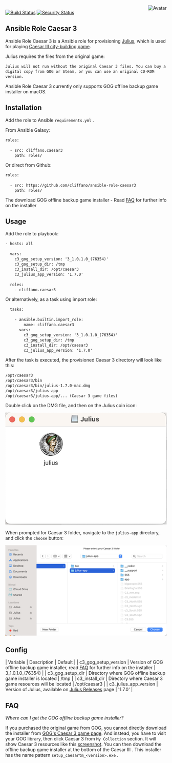 <img align="right" src="https://raw.github.com/cliffano/ansible-role-caesar3/main/avatar.jpg" alt="Avatar"/>

[![Build Status](https://github.com/cliffano/ansible-role-caesar3/workflows/CI/badge.svg)](https://github.com/cliffano/ansible-role-caesar3/actions?query=workflow%3ACI)
[![Security Status](https://snyk.io/test/github/cliffano/ansible-role-caesar3/badge.svg)](https://snyk.io/test/github/cliffano/ansible-role-caesar3)
<br/>

Ansible Role Caesar 3
---------------------

Ansible Role Caesar 3 is a Ansible role for provisioning [Julius](https://github.com/bvschaik/julius), which is used for playing [Caesar III city-building game](https://en.wikipedia.org/wiki/Caesar_III).

Julius requires the files from the original game:

    Julius will not run without the original Caesar 3 files. You can buy a digital copy from GOG or Steam, or you can use an original CD-ROM version.

Ansible Role Caesar 3 currently only supports GOG offline backup game installer on macOS.

Installation
------------

Add the role to Ansible `requirements.yml` .

From Ansible Galaxy:

    roles:

      - src: cliffano.caesar3
        path: roles/

Or direct from Github:

    roles:

      - src: https://github.com/cliffano/ansible-role-caesar3
        path: roles/

The download GOG offline backup game installer - Read [FAQ](#faq) for further info on the installer

Usage
-----

Add the role to playbook:

    - hosts: all

      vars:
        c3_gog_setup_version: '3_1.0.1.0_(76354)'
        c3_gog_setup_dir: /tmp
        c3_install_dir: /opt/caesar3
        c3_julius_app_version: '1.7.0'

      roles:
        - cliffano.caesar3

Or alternatively, as a task using import role:

      tasks:

        - ansible.builtin.import_role:
            name: cliffano.caesar3
          vars:
            c3_gog_setup_version: '3_1.0.1.0_(76354)'
            c3_gog_setup_dir: /tmp
            c3_install_dir: /opt/caesar3
            c3_julius_app_version: '1.7.0'

After the task is executed, the provisioned Caesar 3 directory will look like this:

    /opt/caesar3
    /opt/caesar3/bin
    /opt/caesar3/bin/julius-1.7.0-mac.dmg
    /opt/caesar3/julius-app
    /opt/caesar3/julius-app/... (Caesar 3 game files)

Double click on the DMG file, and then on the Julius coin icon:

![Julius coin icon](screenshots/julius-dmg.png)

When prompted for Caesar 3 folder, navigate to the `julius-app` directory, and click the `Choose` button:

![Julius Caesar 3 folder prompt](screenshots/julius-caesar3-folder.png)

Config
------

| Variable | Description | Default |
| c3_gog_setup_version | Version of GOG offline backup game installer, read [FAQ](#faq) for further info on the installer | 3_1.0.1.0_(76354) |
| c3_gog_setup_dir | Directory where GOG offline backup game installer is located | /tmp |
| c3_install_dir | Directory where Caesar 3 game resources will be located | /opt/caesar3 |
| c3_julius_app_version | Version of Julius, available on [Julius Releases](https://github.com/bvschaik/julius/releases) page | '1.7.0' |

FAQ
---

*Where can I get the GOG offline backup game installer?*

If you purchased the original game from GOG, you cannot directly download the installer from [GOG's Caesar 3 game page](https://www.gog.com/en/game/caesar_3). And instead, you have to visit your GOG library, then click Caesar 3 from `My Collection` section. It will show Caesar 3 resources like this [screenshot](screenshots/gog-library.png). You can then download the offline backup game installer at the bottom of the Caesar III . This installer has the name pattern `setup_caesartm_<version>.exe` .
